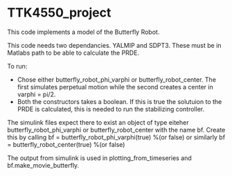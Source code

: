 # TTK4550_project

This code implements a model of the Butterfly Robot.

This code needs two dependancies. YALMIP and SDPT3. These must be in Matlabs path to be able to calculate the PRDE.

To run:
  -  Chose either butterfly_robot_phi_varphi or butterfly_robot_center. The first simulates perpetual motion while the second creates a center in varphi = pi/2.
  -  Both the constructors takes a boolean. If this is true the solutuion to the PRDE is calculated, this is needed to run the stabilizing controller. 

The simulink files expect there to exist an object of type eiteher butterfly_robot_phi_varphi or butterfly_robot_center with the name bf.
Create this by calling bf = butterfly_robot_phi_varphi(true) %(or false)
or similarly bf = butterfly_robot_center(true) %(or false)

The output from simulink is used in plotting_from_timeseries and bf.make_movie_butterfly.
